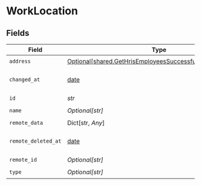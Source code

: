 # WorkLocation


## Fields

| Field                                                                                                                           | Type                                                                                                                            | Required                                                                                                                        | Description                                                                                                                     |
| ------------------------------------------------------------------------------------------------------------------------------- | ------------------------------------------------------------------------------------------------------------------------------- | ------------------------------------------------------------------------------------------------------------------------------- | ------------------------------------------------------------------------------------------------------------------------------- |
| `address`                                                                                                                       | [Optional[shared.GetHrisEmployeesSuccessfulResponseAddress]](../../models/shared/gethrisemployeessuccessfulresponseaddress.md)  | :heavy_check_mark:                                                                                                              | N/A                                                                                                                             |
| `changed_at`                                                                                                                    | [date](https://docs.python.org/3/library/datetime.html#date-objects)                                                            | :heavy_check_mark:                                                                                                              | YYYY-MM-DDTHH:mm:ss.sssZ<br/><br/>[](https://developer.mozilla.org/en-US/docs/Web/JavaScript/Reference/Global_Objects/Date/toISOString) |
| `id`                                                                                                                            | *str*                                                                                                                           | :heavy_check_mark:                                                                                                              | N/A                                                                                                                             |
| `name`                                                                                                                          | *Optional[str]*                                                                                                                 | :heavy_check_mark:                                                                                                              | N/A                                                                                                                             |
| `remote_data`                                                                                                                   | Dict[str, *Any*]                                                                                                                | :heavy_check_mark:                                                                                                              | N/A                                                                                                                             |
| `remote_deleted_at`                                                                                                             | [date](https://docs.python.org/3/library/datetime.html#date-objects)                                                            | :heavy_check_mark:                                                                                                              | YYYY-MM-DDTHH:mm:ss.sssZ<br/><br/>[](https://developer.mozilla.org/en-US/docs/Web/JavaScript/Reference/Global_Objects/Date/toISOString) |
| `remote_id`                                                                                                                     | *Optional[str]*                                                                                                                 | :heavy_check_mark:                                                                                                              | N/A                                                                                                                             |
| `type`                                                                                                                          | *Optional[str]*                                                                                                                 | :heavy_check_mark:                                                                                                              | N/A                                                                                                                             |